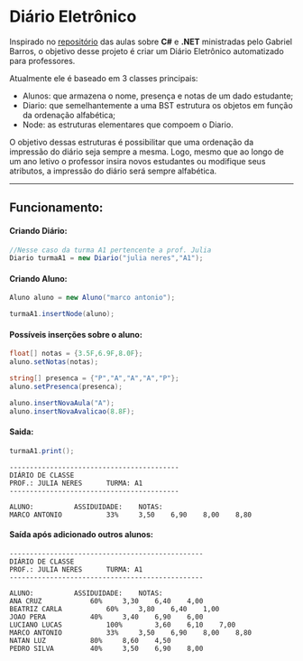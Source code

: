 # Diário Eletrônico

Inspirado no [repositório](https://github.com/gabrielfbarros/csharp-examples) das aulas sobre **C#** e **.NET** ministradas pelo Gabriel Barros, o objetivo
desse projeto é criar um Diário Eletrônico automatizado para professores.

Atualmente ele é baseado em 3 classes principais:
* Alunos: que armazena o nome, presença e notas de um dado estudante;
* Diario: que semelhantemente a uma BST estrutura os objetos em função da ordenação alfabética;
* Node: as estruturas elementares que compoem o Diario.

O objetivo dessas estruturas é possibilitar que uma ordenação da impressão do diário seja sempre a mesma. Logo, mesmo que ao longo de um ano letivo
o professor insira novos estudantes ou modifique seus atributos, a impressão do diário será sempre alfabética.

------
## Funcionamento:

#### Criando Diário:
~~~C#
//Nesse caso da turma A1 pertencente a prof. Julia 
Diario turmaA1 = new Diario("julia neres","A1");
~~~

#### Criando Aluno:
~~~C#
Aluno aluno = new Aluno("marco antonio");

turmaA1.insertNode(aluno);
~~~

#### Possíveis inserções sobre o aluno:

~~~C#
float[] notas = {3.5F,6.9F,8.0F};
aluno.setNotas(notas);

string[] presenca = {"P","A","A","A","P"};
aluno.setPresenca(presenca);

aluno.insertNovaAula("A");
aluno.insertNovaAvalicao(8.8F);
~~~

#### Saida:
~~~C#
turmaA1.print();
~~~
~~~
------------------------------------------
DIÁRIO DE CLASSE
PROF.: JULIA NERES		TURMA: A1
------------------------------------------

ALUNO:			ASSIDUIDADE:	NOTAS:
MARCO ANTONIO			33%		3,50	6,90	8,00	8,80

~~~

#### Saída após adicionado outros alunos:

~~~
------------------------------------------------
DIÁRIO DE CLASSE
PROF.: JULIA NERES		TURMA: A1
------------------------------------------------

ALUNO:			ASSIDUIDADE:	NOTAS:
ANA CRUZ			60%		3,30	6,40	4,00
BEATRIZ CARLA			60%		3,80	6,40	1,00
JOAO PERA			40%		3,40	6,90	6,00
LUCIANO LUCAS			100%		3,60	6,10	7,00
MARCO ANTONIO			33%		3,50	6,90	8,00	8,80
NATAN LUZ			80%		8,60	4,50
PEDRO SILVA			40%		3,50	6,90	8,00
~~~

